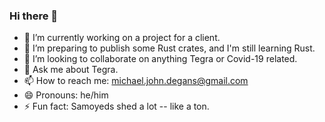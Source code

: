 ### Hi there 👋

- 🔭 I’m currently working on a project for a client.
- 🌱 I’m preparing to publish some Rust crates, and I'm still learning Rust.
- 👯 I’m looking to collaborate on anything Tegra or Covid-19 related.
- 💬 Ask me about Tegra.
- 📫 How to reach me: michael.john.degans@gmail.com
- 😄 Pronouns: he/him
- ⚡ Fun fact: Samoyeds shed a lot -- like a ton.
